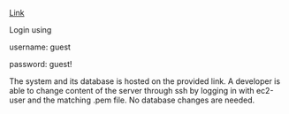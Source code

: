 [Link](http://ec2-18-216-214-86.us-east-2.compute.amazonaws.com/)

Login using

username: guest

password: guest!
  
The system and its database is hosted on the provided link. A developer is able to change content of the server through ssh by logging in with ec2-user and the matching .pem file. No database changes are needed.
